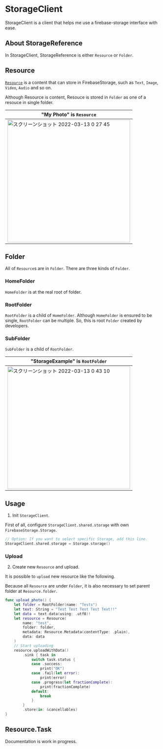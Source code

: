 # StorageClient

StorageClient is a client that helps me use a firebase-storage interface with ease.

## About StorageReference

In StorageClient, StorageReference is either `Resource` or `Folder`.

## Resource

[`Resource`]() is a content that can store in FirebaseStorage, such as `Text`, `Image`, `Video`, `Audio` and so on.

Although Resource is content, Resouce is stored in `Folder` as one of a resouce in single folder.

|"My Photo" is `Resource`|
|---|
|<img width="400" alt="スクリーンショット 2022-03-13 0 27 45" src="https://user-images.githubusercontent.com/44002126/158024933-e515253b-6bed-424b-9339-53a958cd1685.png">|

## Folder

All of `Resource`s are in `Folder`.
There are three kinds of `Folder`.

### HomeFolder

`HomeFolder` is at the real root of folder.

### RootFolder

`RootFolder` is a child of `HomeFolder`.
Although `HomeFolder` is ensured to be single, `RootFolder` can be multiple.
So, this is root `Folder` created by developers.

### SubFolder

`SubFolder` is a child of `RootFolder`.


|"StorageExample" is `RootFolder`|
|---|
|<img width="400" alt="スクリーンショット 2022-03-13 0 43 10" src="https://user-images.githubusercontent.com/44002126/158024941-ba431261-bd21-483c-99ad-c9bf42340b08.png">|


## Usage

1. Init `StorageClient`.

First of all, configure `StorageClient.shared.storage` with own `FirebaseStorage.Storage`.

```swift
// Option: If you want to select specific Storage, add this line.
StorageClient.shared.storage = Storage.storage()
```

### Upload

2. Create new `Resource` and upload.

It is possible to `upload` new resource like the following.

Because all `Resource` are under `Folder`, it is also necessary to set parent folder at `Resource.folder`.

```swift
func upload_photo() {
    let folder = RootFolder(name: "Tests")
    let text: String = "Test Test Test Test Text!!"
    let data = text.data(using: .utf8)!
    let resource = Resource(
        name: "test",
        folder: folder,
        metadata: Resource.Metadata(contentType: .plain),
        data: data
    )
    // Start uploading
    resource.uploadWithData()
        .sink { task in
            switch task.status {
            case .success:
                print("OK")
            case .fail(let error):
                print(error)
            case .progress(let fractionComplete):
                print(fractionComplete)
            default:
                break
            }
        }
        .store(in: &cancellables)
}
```

## Resource.Task

Documentation is work in progress.


